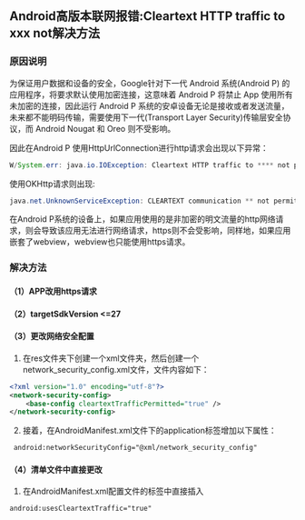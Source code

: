 ##  Android高版本联网报错:Cleartext HTTP traffic to xxx not解决方法

### 原因说明

为保证用户数据和设备的安全，Google针对下一代 Android 系统(Android P) 的应用程序，将要求默认使用加密连接，这意味着 Android P 将禁止 App 使用所有未加密的连接，因此运行 Android P 系统的安卓设备无论是接收或者发送流量，未来都不能明码传输，需要使用下一代(Transport Layer Security)传输层安全协议，而 Android Nougat 和 Oreo 则不受影响。



因此在Android P 使用HttpUrlConnection进行http请求会出现以下异常：

```java
W/System.err: java.io.IOException: Cleartext HTTP traffic to **** not permitted
```

使用OKHttp请求则出现:

```java
java.net.UnknownServiceException: CLEARTEXT communication ** not permitted by network security policy
```



在Android P系统的设备上，如果应用使用的是非加密的明文流量的http网络请求，则会导致该应用无法进行网络请求，https则不会受影响，同样地，如果应用嵌套了webview，webview也只能使用https请求。

### 解决方法

#### （1）APP改用https请求

#### （2）targetSdkVersion <=27

#### （3）更改网络安全配置

1. 在res文件夹下创建一个xml文件夹，然后创建一个network_security_config.xml文件，文件内容如下：

```xml
<?xml version="1.0" encoding="utf-8"?>
<network-security-config>
    <base-config cleartextTrafficPermitted="true" />
</network-security-config>
```

2. 接着，在AndroidManifest.xml文件下的application标签增加以下属性：

```xml
 android:networkSecurityConfig="@xml/network_security_config"
```

#### （4）清单文件中直接更改

1. 在AndroidManifest.xml配置文件的<application>标签中直接插入

```xml
android:usesCleartextTraffic="true"
```